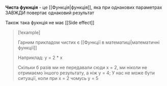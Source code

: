 **Чиста фукнція** - це [[Функція|функція]], яка при однакових параметрах ЗАВЖДИ повертає однаковий результат

Також така фукнція не має [[Side effect]]

> [!example]
> 
> Гарним прикладом чистих є [[Функції в математиці|математичні функції]]
> 
> Наприклад: y = 2 * x
> 
> Скільки б разів ми не передавали сюди x = 2, ми ніколи не отримаємо іншого результату, а ніж y = 4; У нас не може бути ситуації, коли при x = 2 чомусь y = 5 

